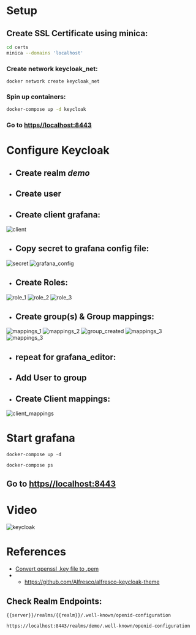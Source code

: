 # Setup
## Create SSL Certificate using minica:
```bash
cd certs
minica --domains 'localhost'
```
### Create network keycloak_net:
```
docker network create keycloak_net
```
### Spin up containers:
```bash
docker-compose up -d keycloak
```
### Go to [https//localhost:8443](https//localhost:8443)
# Configure Keycloak
- ## Create realm *demo*
- ## Create user
- ## Create client grafana:
![client](media/client.jpg)
- ## Copy secret to grafana config file:
![secret](media/secret.jpg)
![grafana_config](media/grafana_config.jpg)

- ## Create Roles:
![role_1](media/create_role_1-2.jpg)
![role_2](media/create_role_3-4.jpg)
![role_3](media/create_role_final.jpg)

- ## Create group(s) & Group mappings:
![mappings_1](media/group_mapping_1-2.jpg)
![mappings_2](media/group_mapping_3-4.jpg)
![group_created](media/group_created.jpg)
![mappings_3](media/group_mapping_5-7.jpg)
![mappings_3](media/group_mapping_updated.jpg)
- ## repeat for grafana_editor:
- ## Add User to group
- ## Create Client mappings:
![client_mappings](media/client_mapper.jpg)

# Start grafana
```
docker-compose up -d
```
```
docker-compose ps
```
## Go to [https//localhost:8443](http//localhost:4000)

# Video
![keycloak](media/keycloak.gif)
# References
- [Convert openssl .key file to .pem](https://gist.github.com/amolkhanorkar/10375087)
- - https://github.com/Alfresco/alfresco-keycloak-theme
## Check Realm Endpoints:
```
{{server}}/realms/{{realm}}/.well-known/openid-configuration
```
```
https://localhost:8443/realms/demo/.well-known/openid-configuration
```

